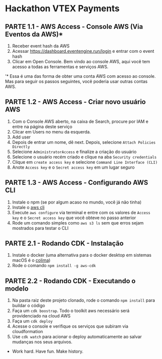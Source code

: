 # Hackathon VTEX Payments

## PARTE 1.1 - AWS Access - Console AWS (Via Eventos da AWS)*
1. Receber event hash da AWS
2. Acessar https://dashboard.eventengine.run/login e entrar com o event hash
3. Clicar em Open Console. Bem vindo ao console AWS, aqui você tem acesso a todas as ferramentas e serviços AWS.

'* Essa é uma das forma de obter uma conta AWS com acesso ao console. Mas para seguir os passos seguintes, você poderia usar outras contas AWS.

## PARTE 1.2 - AWS Access - Criar novo usuário AWS
1. Com o Console AWS aberto, na caixa de Search, procure por IAM e entre na página deste serviço
2. Clicar em Users no menu da esquerda.
3. Add user
4. Depois de entrar um nome, dê next. Depois, selecione `Attach Policies Directly`
5. Selecione `AdministratorAccess` e finalize a criação do usuário
6. Selecione o usuário recém criado e clique na aba `Security credentials`
7. Clique em `create access key` e selecione `Command Line Interface (CLI)`
8. Anote `Access key` e o `Secret access key` em um lugar seguro

## PARTE 1.3 - AWS Access - Configurando AWS CLI
1. Instale o npm (se por algum acaso no mundo, você já não tinha)
2. Instale o [aws cli](https://docs.aws.amazon.com/pt_br/cli/latest/userguide/getting-started-install.html)
3. Execute `aws configure` via terminal e entre com os valores de `Access key` e o `Secret access key` que você obteve no passo anterior
4. Rode um comando simples como `aws s3 ls` sem que erros sejam mostrados para testar o CLI

## PARTE 2.1 - Rodando CDK - Instalação
1. Instale o docker (uma alternativa para o docker desktop em sistemas macOS é o [colima](https://github.com/abiosoft/colima/))
2. Rode o comando `npm install -g aws-cdk`

## PARTE 2.2 - Rodando CDK - Executando o modelo
1. Na pasta raiz deste projeto clonado, rode o comando `npm install` para buildar o código
2. Faça um `cdk boostrap`. Todo o toolkit aws necessário será providenciado na cloud AWS
3. Faça um `cdk deploy`
5. Acesse o console e verifique os serviços que subiram via cloudformation
6. Use `cdk watch` para acionar o deploy automaticamente ao salvar mudanças nos seus arquivos.
* Work hard. Have fun. Make history.
